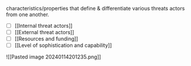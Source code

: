 characteristics/properties that define & differentiate various threats actors from one another.

- [ ] [[Internal threat actors]]
- [ ] [[External threat actors]]
- [ ] [[Resources and funding]]
- [ ] [[Level of sophistication and capability]]

![[Pasted image 20240114201235.png]]